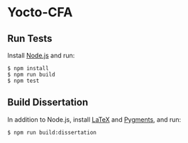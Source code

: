 # Yocto-CFA

## Run Tests

Install [Node.js](https://nodejs.org/) and run:

```console
$ npm install
$ npm run build
$ npm test
```

## Build Dissertation

In addition to Node.js, install [LaTeX](https://www.latex-project.org) and [Pygments](http://pygments.org), and run:

```console
$ npm run build:dissertation
```
